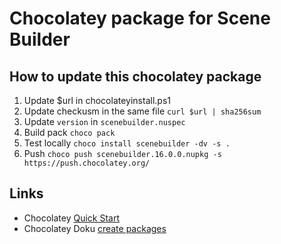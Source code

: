 # Chocolatey package for Scene Builder

## How to update this chocolatey package

1. Update $url in chocolateyinstall.ps1
2. Update checkusm in the same file `curl $url | sha256sum`
3. Update `version` in `scenebuilder.nuspec`
4. Build pack `choco pack`
5. Test locally `choco install scenebuilder -dv -s .`
6. Push `choco push scenebuilder.16.0.0.nupkg -s https://push.chocolatey.org/`


## Links

* Chocolatey [Quick Start](https://docs.chocolatey.org/en-us/create/create-packages-quick-start)
* Chocolatey Doku [create packages](https://docs.chocolatey.org/en-us/create/create-packages)

